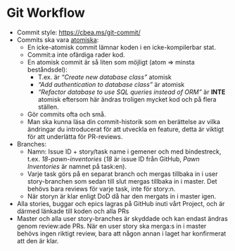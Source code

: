 # Git Workflow
* Commit style: https://cbea.ms/git-commit/ 
* Commits ska vara [atomiska](https://www.freshconsulting.com/insights/blog/atomic-commits/):
  * En icke-atomisk commit lämnar koden i en icke-kompilerbar stat.
  * Commit:a inte ofärdiga rader kod.
  * En atomisk commit är så liten som möjligt (atom => minsta beståndsdel):
    * T.ex. är *“Create new database class”* atomisk
    * *“Add authentication to database class”* är atomisk
    * *“Refactor database to use SQL queries instead of ORM”* är **INTE** atomisk eftersom här ändras troligen mycket kod och på flera ställen.
  * Gör commits ofta och små.
  * Man ska kunna läsa din commit-historik som en berättelse av vilka ändringar du introducerat för att utveckla en feature, detta är viktigt för att underlätta för PR-reviews.
* Branches: 
  * Namn: Issue ID + story/task name i gemener och med bindestreck, t.ex. *18-pawn-inventories* (*18* är issue ID från GitHub, *Pawn Inventories* är namnet på task:en).
  * Varje task görs på en separat branch och mergas tillbaka in i user story-branchen som sedan till slut mergas tillbaka in i master. Det behövs bara reviews för varje task, inte för story:n. 
  * När storyn är klar enligt DoD då har den mergats in i master igen.
* Alla stories, buggar och epics lagras på GitHub inuti vårt Project, och är därmed länkade till koden och alla PRs
* Master och alla user story-branches är skyddade och kan endast ändras genom review:ade PRs. När en user story ska merga:s in i master behövs ingen riktigt review, bara att någon annan i laget har konfirmerat att den är klar.

